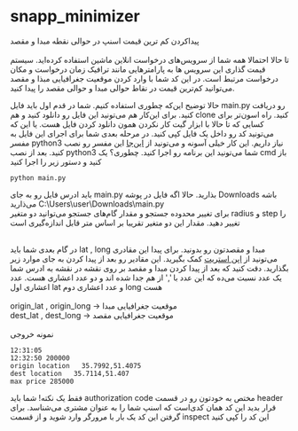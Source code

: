 # snapp_minimizer
پیداکردن کم ترین قیمت اسنپ در حوالی نقطه مبدا و مقصد\
\
تا حالا احتمالا همه شما از سرویس‌های درخواست انلاین ماشین استفاده کرده‌اید. سیستم قیمت گذاری این سرویس ‌ها به پارامتر‌هایی مانند ترافیک زمان در‌خواست و مکان درخواست مرتبط است.
در این کد شما با وارد کردن موقعیت جغرافیایی مبذا و مقصد می‌توانید کم‌ترین قیمت در نقاط حوالی مبدا و حوالی مقصد را پیدا کنید.

حالا توضیح این‌که چطوری استفاده کنیم. شما در قدم اول باید فایل main.py رو دریافت کنید. برای این‌کار هم می‌تونید این فایل رو دانلود کنید و هم clone کنید. راه اسون‌تر برای کسایی که تا حالا با ابزار گیت کار نکردن همون دانلود کردن فایل‌ هست. یا این که می‌تونید کد رو داخل یک فایل کپی کنید.
در مرحله بعدی شما برای اجرای این فایل به مفسر python3 نیاز داریم. این کار خیلی آسونه و می‌تونید از [این‌جا](https://blog.faradars.org/%D9%86%D8%B5%D8%A8-%D9%BE%D8%A7%DB%8C%D8%AA%D9%88%D9%86-%D8%AF%D8%B1-%D9%88%DB%8C%D9%86%D8%AF%D9%88%D8%B2/)
این مفسر رو نصب کنید.
بعد از نصب python3 شما می‌تونید این برنامه رو اجرا کنید. چطوری؟ یک cmd باز کنید و دستور زیر را اجرا کنید

```
python main.py
```
باید ادرس فایل رو به جای main.py بذارید. حالا اگه فایل در پوشه Downloads باشه می‌ذارید C:\Users\user\Downloads\main.py
\
برای تغییر محدوده جستجو و مقدار‌ گام‌های جستجو می‌توانید دو متغیر radius و step را تغییر دهید. مقدار این دو متغیر تقریبا بر اساس متر قابل اندازه‌گیری است

\
در گام بعدی شما باید lat , long مبدا و مقصدتون رو بدونید. برای پیدا این مقادری می‌تونید از [اپن استریت](https://www.openstreetmap.org/)
کمک بگیرید. این مقادیر رو بعد از پیدا کردن به جای  موارد زیر بگذارید. دقت کنید که بعد از پیدا کردن مبدا و مقصد بر روی نقشه در نقشه به ادرس شما یک عدد نسبت می‌ده که این عدد با ',' از هم جدا شده اند و دو عدد اعشاری هست. عدد اعشاری اول lat و عدد اعشاری دوم long هست
\
\
origin_lat , origin_long -> موقعیت جغرافیایی مبدا\
dest_lat , dest_long -> موقعیت جغرافیایی مقصد\
\
نمونه خروجی
```
12:31:05
12:32:50 200000
origin location   35.7992,51.4075
dest location   35.7114,51.407
max price 285000
```
فقط یک نکته! شما باید authorization code  مختص به خودتون رو در قسمت header قرار بدید
این کد همان کدی‌است که اسنپ شما را به عنوان مشتری می‌شناسد. برای گرفتن این کد یک بار با مرورگر وارد شوید و از قسمت inspect این کد را کپی کنید
